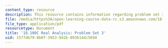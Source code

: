 ```yaml
---
content_type: resource
description: This resource contains information regarding problem set 3.
file: /media/https%3A/open-learning-course-data-rc.s3.amazonaws.com/18-100c-real-analysis-fall-2012/1577db798b0f3953942b893614dc5694_MIT18_100CF12_ps3.pdf
file_type: application/pdf
resourcetype: Document
title: '18.100C Real Analysis: Problem Set 3'
uid: 1577db79-8b0f-3953-942b-893614dc5694
---
```


